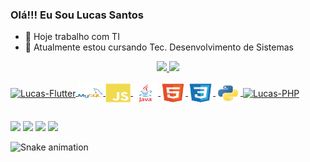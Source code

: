 ### Olá!!! Eu Sou Lucas Santos


- 🔭 Hoje trabalho com TI
- 🌱 Atualmente estou cursando Tec. Desenvolvimento de Sistemas
<div align="center">
  <a href="https://github.com/LucaSantos07">
  <img height="180cm" src="https://github-readme-stats.vercel.app/api?username=LucaSantos07&show_icons=true&theme=dark&include_all_commits=true&count_private=true"/>
  <img height="180cm" src="https://github-readme-stats.vercel.app/api/top-langs/?username=LucaSantos07&layout=compact&langs_count=7&theme=dark"/>
</div>
<div style="display: inline_block"><br>
  <img align="center" alt="Lucas-Flutter" height="30" width="40" src="https://www.vectorlogo.zone/logos/flutterio/flutterio-icon.svg"> 
  <a href="https://github.com/LucaSantos07/Campeonato-SQL" target="_blank"><img align="center" alt="Lucas-Mysql" height="30" width="40" src="https://raw.githubusercontent.com/devicons/devicon/master/icons/mysql/mysql-original-wordmark.svg"> 
  <img align="center" alt="Lucas-Js" height="30" width="40" src="https://raw.githubusercontent.com/devicons/devicon/master/icons/javascript/javascript-plain.svg">
  <a href="https://github.com/LucaSantos07/Projeto-7BANK" target="_blank"><img align="center" alt="Lucas-Java" height="30" width="40" src="https://raw.githubusercontent.com/devicons/devicon/master/icons/java/java-original-wordmark.svg">
  <a href="https://github.com/LucaSantos07/Leandig-Page" target="_blank"><img align="center" alt="Lucas-HTML" height="30" width="40" src="https://raw.githubusercontent.com/devicons/devicon/master/icons/html5/html5-original.svg">
  <img align="center" alt="Lucas-CSS" height="30" width="40" src="https://raw.githubusercontent.com/devicons/devicon/master/icons/css3/css3-original.svg">
  <img align="center" alt="Lucas-Python" height="30" width="40" src="https://raw.githubusercontent.com/devicons/devicon/master/icons/python/python-original.svg">
  <a href="https://github.com/LucaSantos07/CRUD-PHP" target="_blank"><img align="center" alt="Lucas-PHP" height="30" width="40" src="https://cdn.jsdelivr.net/gh/devicons/devicon/icons/php/php-original.svg">
</div>
  
  ##
  
  <div>
  <a href="https://www.instagram.com/7lucasantos/" target="_blank"><img src="https://img.shields.io/badge/-Instagram-%23E4405F?style=for-the-badge&logo=instagram&logoColor=white" target="_blank"></a>
 <a href="https://discord.gg/wagxzStdcR" target="_blank"><img src="https://img.shields.io/badge/Discord-7289DA?style=for-the-badge&logo=discord&logoColor=white" target="_blank"></a> 
  <a href = "mailto:lucas_santos-17@outlook.com"><img src="https://img.shields.io/badge/-Gmail-%23333?style=for-the-badge&logo=gmail&logoColor=white" target="_blank"></a>
  <a href="https://www.linkedin.com/in/lucas-dos-santos-balbino-252725162" target="_blank"><img src="https://img.shields.io/badge/-LinkedIn-%230077B5?style=for-the-badge&logo=linkedin&logoColor=white" target="_blank"></a> 
  
  ![Snake animation](https://github.com/LucaSantos07/LucaSantos07/blob/output/github-contribution-grid-snake.svg)
  
  </div>
